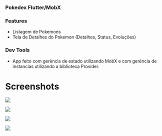 ### Pokedex Flutter/MobX

### Features

- Listagem de Pokemons
- Tela de Detalhes do Pokemon (Detalhes, Status, Evoluções)

### Dev Tools
- App feito com gerência de estado utilizando MobX e com gerência de instancias utilizando a biblioteca Provider.

# Screenshots

![](https://raw.githubusercontent.com/RenatoLucasMota/PokeDex_MobX/master/Screenshot_1.png)

![](https://raw.githubusercontent.com/RenatoLucasMota/PokeDex_MobX/master/Screenshot_3.png)

![](https://raw.githubusercontent.com/RenatoLucasMota/PokeDex_MobX/master/Screenshot_4.png)

![](https://raw.githubusercontent.com/RenatoLucasMota/PokeDex_MobX/master/Screenshot_5.png)
